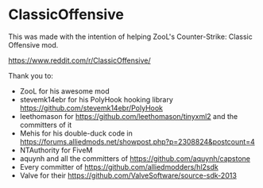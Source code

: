 # ClassicOffensive
This was made with the intention of helping ZooL's Counter-Strike: Classic Offensive mod.

https://www.reddit.com/r/ClassicOffensive/

Thank you to:
- ZooL for his awesome mod
- stevemk14ebr for his PolyHook hooking library https://github.com/stevemk14ebr/PolyHook	
- leethomason for https://github.com/leethomason/tinyxml2 and the committers of it
- Mehis for his double-duck code in https://forums.alliedmods.net/showpost.php?p=2308824&postcount=4
- NTAuthority for FiveM
- aquynh and all the committers of https://github.com/aquynh/capstone
- Every committer of https://github.com/alliedmodders/hl2sdk
- Valve for their https://github.com/ValveSoftware/source-sdk-2013
